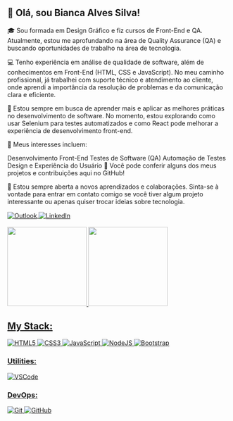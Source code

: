 ## 👋 Olá, sou Bianca Alves Silva!
🎓 Sou formada em Design Gráfico e fiz cursos de Front-End e QA. Atualmente, estou me aprofundando na área de Quality Assurance (QA) e buscando oportunidades de trabalho na área de tecnologia.

💻 Tenho experiência em análise de qualidade de software, além de conhecimentos em Front-End (HTML, CSS e JavaScript). No meu caminho profissional, já trabalhei com suporte técnico e atendimento ao cliente, onde aprendi a importância da resolução de problemas e da comunicação clara e eficiente.

🚀 Estou sempre em busca de aprender mais e aplicar as melhores práticas no desenvolvimento de software. No momento, estou explorando como usar Selenium para testes automatizados e como React pode melhorar a experiência de desenvolvimento front-end.

🔧 Meus interesses incluem:

Desenvolvimento Front-End
Testes de Software (QA)
Automação de Testes
Design e Experiência do Usuário
🔗 Você pode conferir alguns dos meus projetos e contribuições aqui no GitHub!

🌱 Estou sempre aberta a novos aprendizados e colaborações. Sinta-se à vontade para entrar em contato comigo se você tiver algum projeto interessante ou apenas quiser trocar ideias sobre tecnologia.


<a target="_blank" href="mailto:bianca.alves27@live.com">
  <img align="center" alt="Outlook" src="https://img.shields.io/badge/Outlook-0078D4?style=for-the-badge&logo=microsoft-outlook&logoColor=white" />
</a>
  <a target="_blank" href="https://www.linkedin.com/in/bianca-alves-silva-qa/">
  <img align="center" alt="LinkedIn" src="https://img.shields.io/badge/LinkedIn-0077B5?style=for-the-badge&logo=linkedin&logoColor=white" />
</a>

<br>
<br>




 <div>
  <a href="https://github.com/biancaalves27">
  <img height="180em" src="https://github-readme-stats.vercel.app/api?username=biancaalves27&show_icons=true&theme=chartreuse-dark&include_all_commits=true&count_private=true"/>
  <img height="180em" src="https://github-readme-stats.vercel.app/api/top-langs/?username=biancaalves27&layout=compact&langs_count=7&theme=chartreuse-dark"/>
</div>




 
 ## My Stack:

![HTML5](https://img.shields.io/badge/-HTML5-E34F26?style=flat&logo=html5&logoColor=white)
![CSS3](https://img.shields.io/badge/-CSS3-1572B6?style=flat&logo=css3)
![JavaScript](https://img.shields.io/badge/-JavaScript-EDD222?style=flat&logo=javascript&logoColor=white)
![NodeJS](http://img.shields.io/badge/-NodeJS-6EBF20?style=flat&logo=node.js&logoColor=white)
![Bootstrap](http://img.shields.io/badge/-Bootstrap-69419A?style=flat&logo=bootstrap&logoColor=white)

### Utilities:

![VSCode](https://img.shields.io/badge/-VSCode-007ACC?style=flat&logo=visual-studio-code&logoColor=white)

### DevOps:
![Git](https://img.shields.io/badge/-Git-F05032?style=flat&logo=git&logoColor=white)
![GitHub](https://img.shields.io/badge/-Github-181717?style=flat&logo=github&logoColor=white)


